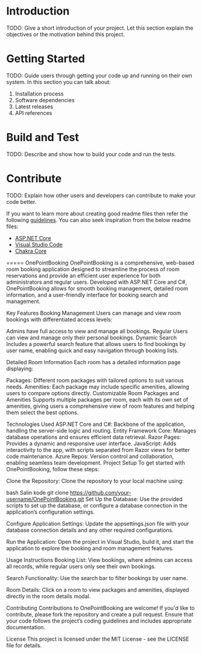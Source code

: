 # Introduction 
TODO: Give a short introduction of your project. Let this section explain the objectives or the motivation behind this project. 

# Getting Started
TODO: Guide users through getting your code up and running on their own system. In this section you can talk about:
1.	Installation process
2.	Software dependencies
3.	Latest releases
4.	API references

# Build and Test
TODO: Describe and show how to build your code and run the tests. 

# Contribute
TODO: Explain how other users and developers can contribute to make your code better. 

If you want to learn more about creating good readme files then refer the following [guidelines](https://docs.microsoft.com/en-us/azure/devops/repos/git/create-a-readme?view=azure-devops). You can also seek inspiration from the below readme files:
- [ASP.NET Core](https://github.com/aspnet/Home)
- [Visual Studio Code](https://github.com/Microsoft/vscode)
- [Chakra Core](https://github.com/Microsoft/ChakraCore)



=====
OnePointBooking
OnePointBooking is a comprehensive, web-based room booking application designed to streamline the process of room reservations and provide an efficient user experience for both administrators and regular users. Developed with ASP.NET Core and C#, OnePointBooking allows for smooth booking management, detailed room information, and a user-friendly interface for booking search and management.

Key Features
Booking Management
Users can manage and view room bookings with differentiated access levels:

Admins have full access to view and manage all bookings.
Regular Users can view and manage only their personal bookings.
Dynamic Search
Includes a powerful search feature that allows users to find bookings by user name, enabling quick and easy navigation through booking lists.

Detailed Room Information
Each room has a detailed information page displaying:

Packages: Different room packages with tailored options to suit various needs.
Amenities: Each package may include specific amenities, allowing users to compare options directly.
Customizable Room Packages and Amenities
Supports multiple packages per room, each with its own set of amenities, giving users a comprehensive view of room features and helping them select the best options.

Technologies Used
ASP.NET Core and C#: Backbone of the application, handling the server-side logic and routing.
Entity Framework Core: Manages database operations and ensures efficient data retrieval.
Razor Pages: Provides a dynamic and responsive user interface.
JavaScript: Adds interactivity to the app, with scripts separated from Razor views for better code maintenance.
Azure Repos: Version control and collaboration, enabling seamless team development.
Project Setup
To get started with OnePointBooking, follow these steps:

Clone the Repository:
Clone the repository to your local machine using:

bash
Salin kode
git clone https://github.com/your-username/OnePointBooking.git
Set Up the Database:
Use the provided scripts to set up the database, or configure a database connection in the application’s configuration settings.

Configure Application Settings:
Update the appsettings.json file with your database connection details and any other required configurations.

Run the Application:
Open the project in Visual Studio, build it, and start the application to explore the booking and room management features.

Usage Instructions
Booking List:
View bookings, where admins can access all records, while regular users only see their own bookings.

Search Functionality:
Use the search bar to filter bookings by user name.

Room Details:
Click on a room to view packages and amenities, displayed directly in the room details modal.

Contributing
Contributions to OnePointBooking are welcome! If you'd like to contribute, please fork the repository and create a pull request. Ensure that your code follows the project’s coding guidelines and includes appropriate documentation.

License
This project is licensed under the MIT License - see the LICENSE file for details.
